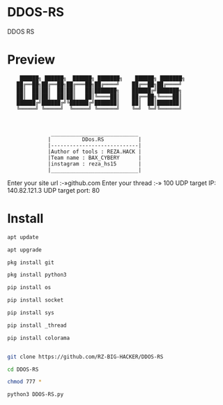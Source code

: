 # DDOS-RS
DDOS RS
# Preview
        ██████╗ ██████╗  ██████╗ ███████╗    ██████╗ ███████╗
       ██╔══██╗██╔══██╗██╔═══██╗██╔════╝    ██╔══██╗██╔════╝
       ██║  ██║██║  ██║██║   ██║███████╗    ██████╔╝███████╗
       ██║  ██║██║  ██║██║   ██║╚════██║    ██╔══██╗╚════██║
       ██████╔╝██████╔╝╚██████╔╝███████║    ██║  ██║███████║
       ╚═════╝ ╚═════╝  ╚═════╝ ╚══════╝    ╚═╝  ╚═╝╚══════╝



                  ____________________________
                 |          DDos.RS           |
                 |----------------------------|
                 |Author of tools : REZA.HACK |
                 |Team name : BAX_CYBERY      |
                 |instagram : reza_hs15       |
                 |____________________________|

Enter your site url :-»github.com
Enter your thread :-» 100
UDP target IP: 140.82.121.3
UDP target port: 80

# Install
```bash
apt update

apt upgrade

pkg install git

pkg install python3

pip install os

pip install socket

pip install sys

pip install _thread

pip install colorama


git clone https://github.com/RZ-BIG-HACKER/DDOS-RS

cd DDOS-RS

chmod 777 *

python3 DDOS-RS.py
```
